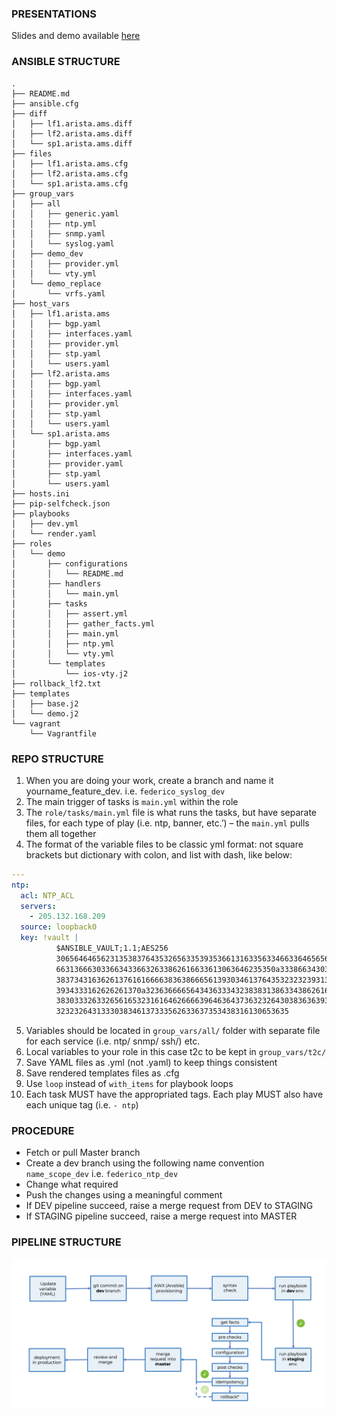 ### PRESENTATIONS

Slides and demo available [here](https://drive.google.com/open?id=1Zamehrjm5x2Ou0f3R0oTaQq628rBTn9C)

### ANSIBLE STRUCTURE

```
.
├── README.md
├── ansible.cfg
├── diff
│   ├── lf1.arista.ams.diff
│   ├── lf2.arista.ams.diff
│   └── sp1.arista.ams.diff
├── files
│   ├── lf1.arista.ams.cfg
│   ├── lf2.arista.ams.cfg
│   └── sp1.arista.ams.cfg
├── group_vars
│   ├── all
│   │   ├── generic.yaml
│   │   ├── ntp.yml
│   │   ├── snmp.yaml
│   │   └── syslog.yaml
│   ├── demo_dev
│   │   ├── provider.yml
│   │   └── vty.yml
│   └── demo_replace
│       └── vrfs.yaml
├── host_vars
│   ├── lf1.arista.ams
│   │   ├── bgp.yaml
│   │   ├── interfaces.yaml
│   │   ├── provider.yml
│   │   ├── stp.yaml
│   │   └── users.yaml
│   ├── lf2.arista.ams
│   │   ├── bgp.yaml
│   │   ├── interfaces.yaml
│   │   ├── provider.yml
│   │   ├── stp.yaml
│   │   └── users.yaml
│   └── sp1.arista.ams
│       ├── bgp.yaml
│       ├── interfaces.yaml
│       ├── provider.yaml
│       ├── stp.yaml
│       └── users.yaml
├── hosts.ini
├── pip-selfcheck.json
├── playbooks
│   ├── dev.yml
│   └── render.yaml
├── roles
│   └── demo
│       ├── configurations
│       │   └── README.md
│       ├── handlers
│       │   └── main.yml
│       ├── tasks
│       │   ├── assert.yml
│       │   ├── gather_facts.yml
│       │   ├── main.yml
│       │   ├── ntp.yml
│       │   └── vty.yml
│       └── templates
│           └── ios-vty.j2
├── rollback_lf2.txt
├── templates
│   ├── base.j2
│   └── demo.j2
└── vagrant
    └── Vagrantfile
```

### REPO STRUCTURE

1. When you are doing your work, create a branch and name it yourname_feature_dev. i.e. `federico_syslog_dev`
2. The main trigger of tasks is `main.yml` within the role
3. The `role/tasks/main.yml` file is what runs the tasks, but have separate files, for each type of play (i.e. ntp, banner, etc.’) – the `main.yml` pulls them all together
4. The format of the variable files to be classic yml format: not square brackets but dictionary with colon, and list with dash, like below:

```yaml
---
ntp:
  acl: NTP_ACL
  servers:
    - 205.132.168.209
  source: loopback0
  key: !vault |
          $ANSIBLE_VAULT;1.1;AES256
          30656464656231353837643532656335393536613163356334663364656565343034353961386264
          6631366630336634336632633862616633613063646235350a333866343034333462363334306332
          38373431636261376161666638363866656139303461376435323232393138303837366336366338
          3934333162626261370a323636666564343633343238383138633438626161623765356564383364
          38303332633265616532316164626666396463643736323264303836363934333566383263646662
          3232326431333038346137333562633637353438316130653635
```

5. Variables should be located in `group_vars/all/`  folder with separate file for each service (i.e. ntp/ snmp/ ssh/) etc.
6. Local variables to your role in this case t2c to be kept in `group_vars/t2c/`
7. Save YAML files as .yml (not .yaml) to keep things consistent
8. Save rendered templates files as .cfg
9. Use `loop` instead of `with_items` for playbook loops
10. Each task MUST have the appropriated tags. Each play MUST also have each unique tag (i.e. `- ntp`)

### PROCEDURE

* Fetch or pull Master branch
* Create a dev branch using the following name convention `name_scope_dev` i.e. `federico_ntp_dev`
* Change what required
* Push the changes using a meaningful comment
* If DEV pipeline succeed, raise a merge request from DEV to STAGING
* If STAGING pipeline succeed, raise a merge request into MASTER


### PIPELINE STRUCTURE

<p>
    <img src="images/network_config source_control_pipeline.png" />
</p>
